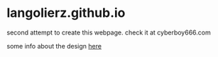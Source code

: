 # langolierz.github.io

second attempt to create this webpage. check it at cyberboy666.com

some info about the design [here]

[here]: /_articles/diy/website.md
